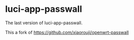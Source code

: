# luci-app-passwall

The last version of luci-app-passwall.

This a fork of https://github.com/xiaorouji/openwrt-passwall
